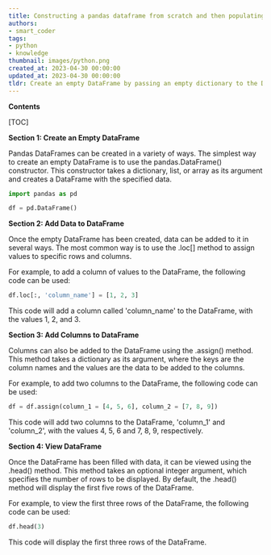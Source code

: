 ```yaml
---
title: Constructing a pandas dataframe from scratch and then populating it with data
authors:
- smart_coder
tags:
- python
- knowledge
thumbnail: images/python.png
created_at: 2023-04-30 00:00:00
updated_at: 2023-04-30 00:00:00
tldr: Create an empty DataFrame by passing an empty dictionary to the DataFrame constructor, then fill it by assigning values to its columns and rows.
---
```


**Contents**

[TOC]

**Section 1: Create an Empty DataFrame**

Pandas DataFrames can be created in a variety of ways. The simplest way to create an empty DataFrame is to use the pandas.DataFrame() constructor. This constructor takes a dictionary, list, or array as its argument and creates a DataFrame with the specified data.

```python
import pandas as pd

df = pd.DataFrame()
```

**Section 2: Add Data to DataFrame**

Once the empty DataFrame has been created, data can be added to it in several ways. The most common way is to use the .loc[] method to assign values to specific rows and columns.

For example, to add a column of values to the DataFrame, the following code can be used:

```python
df.loc[:, 'column_name'] = [1, 2, 3]
```

This code will add a column called 'column_name' to the DataFrame, with the values 1, 2, and 3.

**Section 3: Add Columns to DataFrame**

Columns can also be added to the DataFrame using the .assign() method. This method takes a dictionary as its argument, where the keys are the column names and the values are the data to be added to the columns.

For example, to add two columns to the DataFrame, the following code can be used:

```python
df = df.assign(column_1 = [4, 5, 6], column_2 = [7, 8, 9])
```

This code will add two columns to the DataFrame, 'column_1' and 'column_2', with the values 4, 5, 6 and 7, 8, 9, respectively.

**Section 4: View DataFrame**

Once the DataFrame has been filled with data, it can be viewed using the .head() method. This method takes an optional integer argument, which specifies the number of rows to be displayed. By default, the .head() method will display the first five rows of the DataFrame.

For example, to view the first three rows of the DataFrame, the following code can be used:

```python
df.head(3)
```

This code will display the first three rows of the DataFrame.
